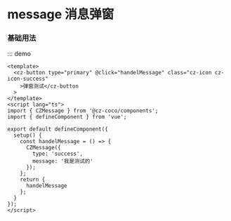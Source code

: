 <!--
 * @Descripttion:
 * @version:
 * @Author: 十三
 * @Date: 2022-10-16 13:33:29
 * @LastEditors: 十三
 * @LastEditTime: 2022-10-17 12:38:49
-->

# message 消息弹窗

### 基础用法

[//]: # ':::demo'
[//]: # '<message-demo></message-demo>'

::: demo

```vue
<template>
  <cz-button type="primary" @click="handelMessage" class="cz-icon cz-icon-success"
    >弹窗测试</cz-button
  >
</template>
<script lang="ts">
import { CZMessage } from '@cz-coco/components';
import { defineComponent } from 'vue';

export default defineComponent({
  setup() {
    const handelMessage = () => {
      CZMessage({
        type: 'success',
        message: '我是测试的'
      });
    };
    return {
      handelMessage
    };
  }
});
</script>
```
